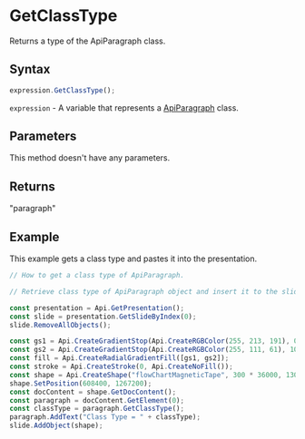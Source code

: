 # GetClassType

Returns a type of the ApiParagraph class.

## Syntax

```javascript
expression.GetClassType();
```

`expression` - A variable that represents a [ApiParagraph](../ApiParagraph.md) class.

## Parameters

This method doesn't have any parameters.

## Returns

"paragraph"

## Example

This example gets a class type and pastes it into the presentation.

```javascript editor-pptx
// How to get a class type of ApiParagraph.

// Retrieve class type of ApiParagraph object and insert it to the slide.

const presentation = Api.GetPresentation();
const slide = presentation.GetSlideByIndex(0);
slide.RemoveAllObjects();

const gs1 = Api.CreateGradientStop(Api.CreateRGBColor(255, 213, 191), 0);
const gs2 = Api.CreateGradientStop(Api.CreateRGBColor(255, 111, 61), 100000);
const fill = Api.CreateRadialGradientFill([gs1, gs2]);
const stroke = Api.CreateStroke(0, Api.CreateNoFill());
const shape = Api.CreateShape("flowChartMagneticTape", 300 * 36000, 130 * 36000, fill, stroke);
shape.SetPosition(608400, 1267200);
const docContent = shape.GetDocContent();
const paragraph = docContent.GetElement(0);
const classType = paragraph.GetClassType();
paragraph.AddText("Class Type = " + classType);
slide.AddObject(shape);

```

